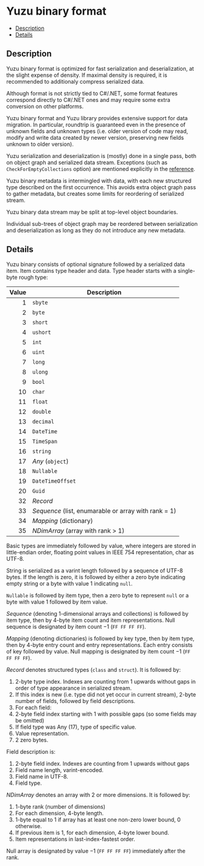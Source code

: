# Yuzu binary format

  * [Description](#description)
  * [Details](#details)

## Description

Yuzu binary format is optimized for fast serialization and deserialization,
at the slight expense of density.
If maximal density is required, it is recommended to additionaly compress serialized data.

Although format is not strictly tied to C#/.NET, some format features correspond directly
to C#/.NET ones and may require some extra conversion on other platforms.

Yuzu binary format and Yuzu library provides extensive support for data migration.
In particular, roundtrip is guaranteed even in the presence of unknown fields and unknown types
(i.e. older version of code may read, modify and write data created by newer version,
preserving new fields unknown to older version).

Yuzu serialization and deserialization is (mostly) done in a single pass, both on object graph and serialized data stream.
Exceptions (such as `CheckForEmptyCollections` option) are mentioned explicitly in the [reference](reference.md).

Yuzu binary metadata is intermingled with data, with each new structured type described on the first occurrence.
This avoids extra object graph pass to gather metadata, but creates some limits for reordering of serialized stream.

Yuzu binary data stream may be split at top-level object boundaries.

Individual sub-trees of object graph may be reordered between serialization and deserialization as long as
they do not introduce any new metadata.

## Details

Yuzu binary consists of optional signature followed by a serialized data item.
Item contains type header and data.
Type header starts with a single-byte rough type:

Value | Description
---:| ---
  1 | `sbyte`
  2 | `byte`
  3 | `short`
  4 | `ushort`
  5 | `int`
  6 | `uint`
  7 | `long`
  8 | `ulong`
  9 | `bool`
 10 | `char`
 11 | `float`
 12 | `double`
 13 | `decimal`
 14 | `DateTime`
 15 | `TimeSpan`
 16 | `string`
 17 | *Any* (`object`)
 18 | `Nullable`
 19 | `DateTimeOffset`
 20 | `Guid`
 32 | *Record*
 33 | *Sequence* (list, enumarable or array with rank = 1)
 34 | *Mapping* (dictionary)
 35 | *NDimArray* (array with rank > 1)

Basic types are immediately followed by value, where integers are stored in little-endian order,
floating point values in IEEE 754 representation, char as UTF-8.

String is serialized as a varint length followed by a sequence of UTF-8 bytes.
If the length is zero, it is followed by either a zero byte indicating empty string or a byte with value 1 indicating `null`.

`Nullable` is followed by item type, then a zero byte to represent `null` or a byte with value 1 followed by item value.

*Sequence* (denoting 1-dimensional arrays and collections) is followed by item type, then by 4-byte item count and item representations.
Null sequence is designated by item count −1 (`FF FF FF FF`).

*Mapping* (denoting dictionaries) is followed by key type, then by item type, then by 4-byte entry count and entry representations.
Each entry consists of key followed by value.
Null mapping is designated by item count −1 (`FF FF FF FF`).

*Record* denotes structured types (`class` and `struct`). It is followed by:
1. 2-byte type index. Indexes are counting from 1 upwards without gaps in order of type appearance in serialized stream.
2. If this index is new (i.e. type did not yet occur in current stream), 2-byte number of fields, followed by field descriptions.
3. For each field:
  1. 2-byte field index starting with 1 with possible gaps (so some fields may be omitted) 
  2. If field type was Any (17), type of specific value.
  3. Value representation.
4. 2 zero bytes.

Field description is:
1. 2-byte field index. Indexes are counting from 1 upwards without gaps
2. Field name length, varint-encoded.
3. Field name in UTF-8.
4. Field type.

*NDimArray* denotes an array with 2 or more dimensions. It is followed by:
1. 1-byte rank (number of dimensions)
2. For each dimension, 4-byte length.
3. 1-byte equal to 1 if array has at least one non-zero lower bound, 0 otherwise.
4. If previous item is 1, for each dimension, 4-byte lower bound.
5. Item representations in last-index-fastest order.

Null array is designated by value −1 (`FF FF FF FF`) immediately after the rank.

